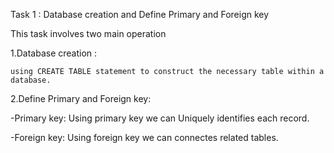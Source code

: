 Task 1 : Database creation and Define Primary and Foreign key
 
 This task involves two main operation

1.Database creation :
  
    using CREATE TABLE statement to construct the necessary table within a database.

2.Define Primary and Foreign key:

-Primary key: Using primary key we can Uniquely identifies each record.

-Foreign key: Using foreign key we can connectes related tables.

